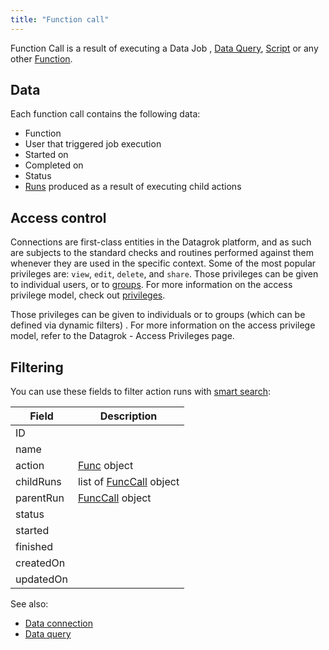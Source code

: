 ```yaml
---
title: "Function call"
---
```


Function Call is a result of executing a Data Job
, [Data Query](../../../access/access.md#data-query),
[Script](../../../compute/scripting.md) or any other [Function](functions.md).

## Data

Each function call contains the following data:

* Function
* User that triggered job execution
* Started on
* Completed on
* Status
* [Runs](function-call.md) produced as a result of executing child actions

## Access control

Connections are first-class entities in the Datagrok platform, and as such are subjects to the standard checks and
routines performed against them whenever they are used in the specific context. Some of the most popular privileges
are: `view`, `edit`, `delete`, and `share`. Those privileges can be given to individual users, or
to [groups](../../../govern/group.md). For more information on the access privilege model, check
out [privileges](../../../govern/security.md#privileges).

Those privileges can be given to individuals or to groups (which can be defined via dynamic filters)
. For more information on the access privilege model, refer to the Datagrok - Access Privileges page.

## Filtering

You can use these fields to filter action runs with [smart search](../navigation/smart-search.md):

| Field       | Description                                 |
|-------------|---------------------------------------------|
| ID          |                                             |
| name        |                                             |
| action      | [Func](functions.md) object                 |
| childRuns   | list of [FuncCall](function-call.md) object |
| parentRun   | [FuncCall](function-call.md) object         |
| status      |                                             |
| started     |                                             |
| finished    |                                             |
| createdOn   |                                             |
| updatedOn   |                                             |

See also:

* [Data connection](../../../access/access.md#data-connection)
* [Data query](../../../access/access.md#data-query)
